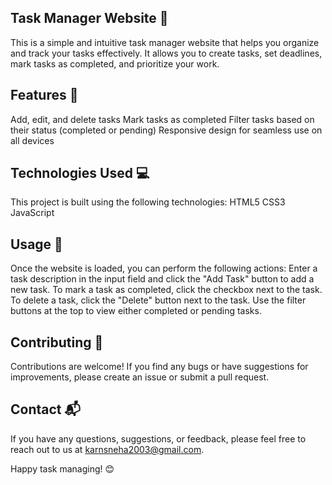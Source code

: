 ## Task Manager Website 📝
This is a simple and intuitive task manager website that helps you organize and track your tasks effectively. It allows you to create tasks, set deadlines, mark tasks as completed, and prioritize your work.

## Features 🚀
Add, edit, and delete tasks
Mark tasks as completed
Filter tasks based on their status (completed or pending)
Responsive design for seamless use on all devices

## Technologies Used 💻
This project is built using the following technologies:
HTML5
CSS3
JavaScript

## Usage 🎯
Once the website is loaded, you can perform the following actions:
Enter a task description in the input field and click the "Add Task" button to add a new task.
To mark a task as completed, click the checkbox next to the task.
To delete a task, click the "Delete" button next to the task.
Use the filter buttons at the top to view either completed or pending tasks.

## Contributing 🤝
Contributions are welcome! If you find any bugs or have suggestions for improvements, please create an issue or submit a pull request.

## Contact 📬
If you have any questions, suggestions, or feedback, please feel free to reach out to us at karnsneha2003@gmail.com.

Happy task managing! 😊




